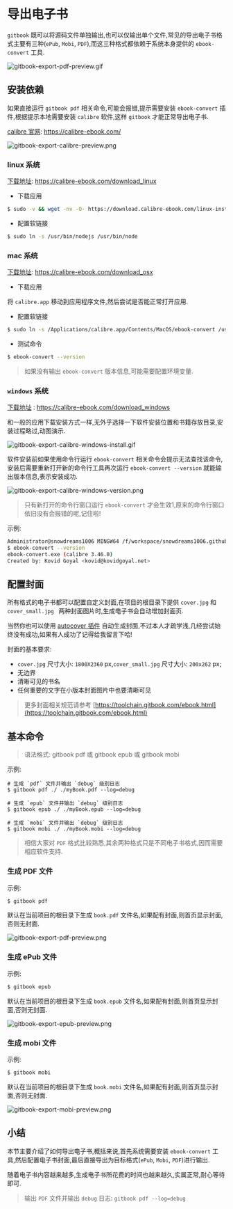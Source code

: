# 导出电子书

`gitbook` 既可以将源码文件单独输出,也可以仅输出单个文件,常见的导出电子书格式主要有三种(`ePub`, `Mobi`, `PDF`),而这三种格式都依赖于系统本身提供的 `ebook-convert` 工具.

![gitbook-export-pdf-preview.gif](./images/gitbook-export-pdf-preview.gif)

## 安装依赖

如果直接运行 `gitbook pdf` 相关命令,可能会报错,提示需要安装 `ebook-convert` 插件,根据提示本地需要安装 `calibre` 软件,这样 `gitbook` 才能正常导出电子书.

[calibre 官网](https://calibre-ebook.com/): https://calibre-ebook.com/

![gitbook-export-calibre-preview.png](./images/gitbook-export-calibre-preview.png)

### linux 系统

[下载地址](https://calibre-ebook.com/download_linux): https://calibre-ebook.com/download_linux

- 下载应用

```bash
$ sudo -v && wget -nv -O- https://download.calibre-ebook.com/linux-installer.sh | sudo sh /dev/stdin
```

- 配置软链接

```bash
$ sudo ln -s /usr/bin/nodejs /usr/bin/node
```

### mac 系统

[下载地址](https://calibre-ebook.com/download_osx): https://calibre-ebook.com/download_osx

- 下载应用

将 `calibre.app` 移动到应用程序文件,然后尝试是否能正常打开应用.

- 配置软链接

```bash
$ sudo ln -s /Applications/calibre.app/Contents/MacOS/ebook-convert /usr/local/bin
```

- 测试命令

```bash
$ ebook-convert --version
```

> 如果没有输出 `ebook-convert` 版本信息,可能需要配置环境变量.

### `windows` 系统

[下载地址](https://calibre-ebook.com/download_windows) : https://calibre-ebook.com/download_windows

和一般的应用下载安装方式一样,无外乎选择一下软件安装位置和书籍存放目录,安装过程略过,动图演示.

![gitbook-export-calibre-windows-install.gif](./images/gitbook-export-calibre-windows-install.gif)

软件安装前如果使用命令行运行 `ebook-convert` 相关命令会提示无法查找该命令,安装后需要重新打开新的命令行工具再次运行 `ebook-convert --version` 就能输出版本信息,表示安装成功.

![gitbook-export-calibre-windows-version.png](./images/gitbook-export-calibre-windows-version.png)

> 只有新打开的命令行窗口运行 `ebook-convert` 才会生效1,原来的命令行窗口依旧没有会报错的呢,记住啦!

示例:

```bash
Administrator@snowdreams1006 MINGW64 /f/workspace/snowdreams1006.github.io (master)
$ ebook-convert --version
ebook-convert.exe (calibre 3.46.0)
Created by: Kovid Goyal <kovid@kovidgoyal.net>
```

## 配置封面

所有格式的电子书都可以配置自定义封面,在项目的根目录下提供 `cover.jpg` 和 `cover_small.jpg ` 两种封面图片时,生成电子书会自动增加封面页.

当然你也可以使用 [autocover 插件](https://plugins.gitbook.com/plugin/autocover) 自动生成封面,不过本人才疏学浅,几经尝试始终没有成功,如果有人成功了记得给我留言下哈!

封面的基本要求:

- `cover.jpg` 尺寸大小: `1800X2360` px,`cover_small.jpg` 尺寸大小: `200x262` px;
- 无边界
- 清晰可见的书名
- 任何重要的文字在小版本封面图片中也要清晰可见

> 更多封面相关规范请参考 [https://toolchain.gitbook.com/ebook.html](https://toolchain.gitbook.com/ebook.html)

## 基本命令

> 语法格式: gitbook pdf 或 gitbook epub 或 gitbook mobi

示例:

```
# 生成 `pdf` 文件并输出 `debug` 级别日志
$ gitbook pdf ./ ./myBook.pdf --log=debug

# 生成 `epub` 文件并输出 `debug` 级别日志
$ gitbook epub ./ ./myBook.epub --log=debug

# 生成 `mobi` 文件并输出 `debug` 级别日志
$ gitbook mobi ./ ./myBook.mobi --log=debug
```

> 相信大家对 `PDF` 格式比较熟悉,其余两种格式只是不同电子书格式,因而需要相应软件支持.

### 生成 PDF 文件

示例:
 
```bash
$ gitbook pdf
```

默认在当前项目的根目录下生成 `book.pdf` 文件名,如果配有封面,则首页显示封面,否则无封面.

![gitbook-export-pdf-preview.png](./images/gitbook-export-pdf-preview.png)

### 生成 ePub 文件

示例:

```bash
$ gitbook epub
```

默认在当前项目的根目录下生成 `book.epub` 文件名,如果配有封面,则首页显示封面,否则无封面.

![gitbook-export-epub-preview.png](./images/gitbook-export-epub-preview.png)

### 生成 mobi 文件

示例:

```bash
$ gitbook mobi
```

默认在当前项目的根目录下生成 `book.mobi` 文件名,如果配有封面,则首页显示封面,否则无封面.

![gitbook-export-mobi-preview.png](./images/gitbook-export-mobi-preview.png)

## 小结

本节主要介绍了如何导出电子书,概括来说,首先系统需要安装 `ebook-convert` 工具,然后配置电子书封面,最后直接导出为目标格式(`ePub`, `Mobi`, `PDF`)进行输出.

随着电子书内容越来越多,生成电子书所花费的时间也越来越久,实属正常,耐心等待即可.

> 输出 `PDF` 文件并输出 `debug` 日志: `gitbook pdf --log=debug`
